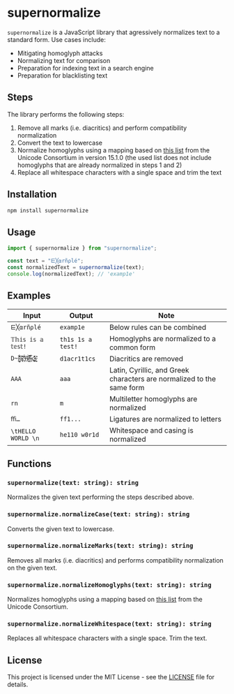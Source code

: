 # supernormalize

`supernormalize` is a JavaScript library that agressively normalizes text to a standard form. Use cases include:

- Mitigating homoglyph attacks
- Normalizing text for comparison
- Preparation for indexing text in a search engine
- Preparation for blacklisting text

## Steps

The library performs the following steps:

1. Remove all marks (i.e. diacritics) and perform compatibility normalization
2. Convert the text to lowercase
3. Normalize homoglyphs using a mapping based on [this list](https://www.unicode.org/Public/security/latest/confusablesSummary.txt) from the Unicode Consortium in version 15.1.0 (the used list does not include homoglyphs that are already normalized in steps 1 and 2)
4. Replace all whitespace characters with a single space and trim the text

## Installation

```bash
npm install supernormalize
```

## Usage

```javascript
import { supernormalize } from "supernormalize";

const text = "⋿╳⍺rñ⍴lé";
const normalizedText = supernormalize(text);
console.log(normalizedText); // 'examp1e'
```

## Examples

| Input               | Output            | Note                                                                  |
| ------------------- | ----------------- | --------------------------------------------------------------------- |
| `⋿╳⍺rñ⍴lé`          | `examp1e`         | Below rules can be combined                                           |
| `𝕋𝕙𝕚𝕤 𝕚𝕤 𝕒 𝕥𝕖𝕤𝕥!`   | `th1s 1s a test!` | Homoglyphs are normalized to a common form                            |
| `D̴̝̼̅i̴̱̐͊́a̵̢͎͒͝ĉ̵͓̈́̽r̶͂͝ͅi̷͔͜͝ṭ̴͋͆͘i̵͔̅c̷̛͉̪͂͊s̵̞̝̲͊`        | `d1acr1t1cs`      | Diacritics are removed                                                |
| `AАΑ`               | `aaa`             | Latin, Cyrillic, and Greek characters are normalized to the same form |
| `rn`                | `m`               | Multiletter homoglyphs are normalized                                 |
| `ﬃ…`                | `ff1...`          | Ligatures are normalized to letters                                   |
| `\tHELLO  WORLD \n` | `he110 w0r1d`     | Whitespace and casing is normalized                                   |

## Functions

### `supernormalize(text: string): string`

Normalizes the given text performing the steps described above.

### `supernormalize.normalizeCase(text: string): string`

Converts the given text to lowercase.

### `supernormalize.normalizeMarks(text: string): string`

Removes all marks (i.e. diacritics) and performs compatibility normalization on the given text.

### `supernormalize.normalizeHomoglyphs(text: string): string`

Normalizes homoglyphs using a mapping based on [this list](https://www.unicode.org/Public/security/revision-03/confusablesSummary.txt) from the Unicode Consortium.

### `supernormalize.normalizeWhitespace(text: string): string`

Replaces all whitespace characters with a single space. Trim the text.

## License

This project is licensed under the MIT License - see the [LICENSE](LICENSE) file for details.
